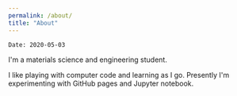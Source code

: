 ```yaml
---
permalink: /about/
title: "About"
---
```


`Date: 2020-05-03`

I'm a materials science and engineering student.

I like playing with computer code and learning as I go.
Presently I'm experimenting with GitHub pages and Jupyter notebook.
